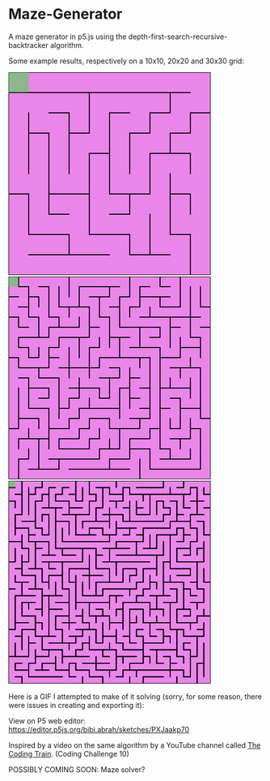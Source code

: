 # Maze-Generator
A maze generator in p5.js using the depth-first-search-recursive-backtracker algorithm.

Some example results, respectively on a 10x10, 20x20 and 30x30 grid:

![](download%20(22).png)
![](download%20(23).png)
![](download%20(24).png)

Here is a GIF I attempted to make of it solving (sorry, for some reason, there were issues in creating and exporting it):
![]()

View on P5 web editor: https://editor.p5js.org/bibi.abrah/sketches/PXJaakp70

Inspired by a video on the same algorithm by a YouTube channel called [The Coding Train](https://www.youtube.com/user/shiffman). (Coding Challenge 10)

POSSIBLY COMING SOON: Maze solver?
